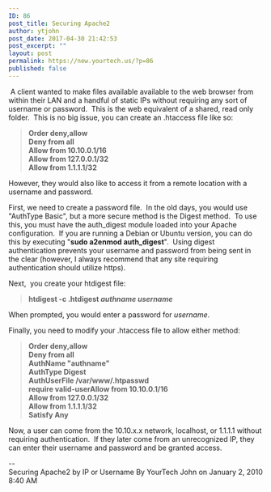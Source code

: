 ```yaml
---
ID: 86
post_title: Securing Apache2
author: ytjohn
post_date: 2017-04-30 21:42:53
post_excerpt: ""
layout: post
permalink: https://new.yourtech.us/?p=86
published: false
---
```

 A client wanted to make files available available to the web browser
from within their LAN and a handful of static IPs without requiring any
sort of username or password.  This is the web equivalent of a shared,
read only folder.  This is no big issue, you can create an .htaccess
file like so:  
  

> **Order deny,allow  
> Deny from all  
> Allow from 10.10.0.1/16  
> Allow from 127.0.0.1/32  
> Allow from 1.1.1.1/32**

  
However, they would also like to access it from a remote location with a
username and password.  
  
First, we need to create a password file.  In the old days, you would
use "AuthType Basic", but a more secure method is the Digest method.  To
use this, you must have the auth_digest module loaded into your Apache
configuration.  If you are running a Debian or Ubuntu version, you can
do this by executing "**sudo a2enmod auth_digest**".  Using digest
authentication prevents your username and password from being sent in
the clear (however, I always recommend that any site requiring
authentication should utilize https).  
  
Next,  you create your htdigest file:  

> **htdigest -c .htdigest *authname username***

When prompted, you would enter a password for *username*.  
  
Finally, you need to modify your .htaccess file to allow either method:  
  

> **Order deny,allow  
> Deny from all  
> AuthName "authname"  
> AuthType Digest  
> AuthUserFile /var/www/.htpasswd  
> require valid-userAllow from 10.10.0.1/16  
> Allow from 127.0.0.1/32  
> Allow from 1.1.1.1/32  
> Satisfy Any**  

Now, a user can come from the 10.10.x.x network, localhost, or 1.1.1.1
without requiring authentication.  If they later come from an
unrecognized IP, they can enter their username and password and be
granted access.  
  
--  
Securing Apache2 by IP or Username By YourTech John on January 2, 2010
8:40 AM
